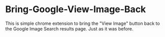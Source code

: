 # Bring-Google-View-Image-Back

This is simple chrome extension to bring the "View Image" button back to the Google Image Search results page. Just as it was before.
